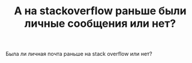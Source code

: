 ﻿---
title: "А на stackoverflow раньше были личные сообщения или нет?"
se.owner.user_id: 217725
se.owner.display_name: "Петров Сидор"
se.owner.link: "https://ru.meta.stackoverflow.com/users/217725/%d0%9f%d0%b5%d1%82%d1%80%d0%be%d0%b2-%d0%a1%d0%b8%d0%b4%d0%be%d1%80"
se.link: "https://ru.meta.stackoverflow.com/questions/13174/%d0%90-%d0%bd%d0%b0-stackoverflow-%d1%80%d0%b0%d0%bd%d1%8c%d1%88%d0%b5-%d0%b1%d1%8b%d0%bb%d0%b8-%d0%bb%d0%b8%d1%87%d0%bd%d1%8b%d0%b5-%d1%81%d0%be%d0%be%d0%b1%d1%89%d0%b5%d0%bd%d0%b8%d1%8f-%d0%b8%d0%bb%d0%b8-%d0%bd%d0%b5%d1%82"
se.question_id: 13174
se.post_type: question
---
<p>Была ли личная почта раньше на stack overflow или нет?</p>
